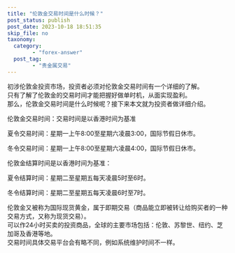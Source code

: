 ```yaml
---
title: "伦敦金交易时间是什么时候？"
post_status: publish
post_date: 2023-10-18 18:51:35
skip_file: no
taxonomy:
  category:
        - "forex-answer"
  post_tag:
        - "贵金属交易"
---
```


初涉伦敦金投资市场，投资者必须对伦敦金交易时间有一个详细的了解。  
只有了解了伦敦金的交易时间才能把握好做单时机，从面实现盈利。  
那么，伦敦金交易时间是什么时候呢？接下来本文就为投资者做详细介绍。

伦敦金交易时间：交易时间是以香港时间为基准

夏令交易时间：星期一上午8:00至星期六凌晨3:00，国际节假日休市。

冬令交易时间：星期一上午8:00至星期六凌晨4:00，国际节假日休市。

伦敦金结算时间是以香港时间为基准：

夏令结算时间：星期二至星期五每天凌晨5时至6时。

冬令结算时间：星期二至星期五每天凌晨6时至7时。

伦敦金又被称为国际现货黄金，属于即期交易（商品能立即被转让给购买者的一种交易方式，又称为现货交易）。  
可以作24小时买卖的投资商品，全球的主要市场包括：伦敦、苏黎世、纽约、芝加哥及香港等地。  
交易时间具体交易平台会有略不同，例如系统维护时间不一样。
